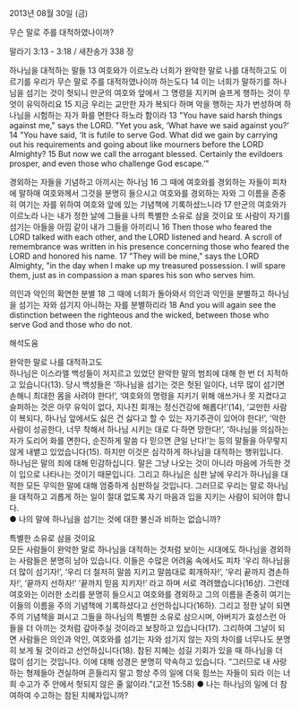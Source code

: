 2013년 08월 30일 (금)

무슨 말로 주를 대적하였나이까?



말라기 3:13 - 3:18 / 새찬송가 338 장


하나님을 대적하는 말들 
13 여호와가 이르노라 너희가 완악한 말로 나를 대적하고도 이르기를 우리가 무슨 말로 주를 대적하였나이까 하는도다 14 이는 너희가 말하기를 하나님을 섬기는 것이 헛되니 만군의 여호와 앞에서 그 명령을 지키며 슬프게 행하는 것이 무엇이 유익하리요 15 지금 우리는 교만한 자가 복되다 하며 악을 행하는 자가 번성하며 하나님을 시험하는 자가 화를 면한다 하노라 함이라
13 "You have said harsh things against me," says the LORD. "Yet you ask, ‘What have we said against you?’ 14 "You have said, ‘It is futile to serve God. What did we gain by carrying out his requirements and going about like mourners before the LORD Almighty? 15 But now we call the arrogant blessed. Certainly the evildoers prosper, and even those who challenge God escape.’"  

경외하는 자들을 기념하고 아끼시는 하나님
16 그 때에 여호와를 경외하는 자들이 피차에 말하매 여호와께서 그것을 분명히 들으시고 여호와를 경외하는 자와 그 이름을 존중히 여기는 자를 위하여 여호와 앞에 있는 기념책에 기록하셨느니라 17 만군의 여호와가 이르노라 나는 내가 정한 날에 그들을 나의 특별한 소유로 삼을 것이요 또 사람이 자기를 섬기는 아들을 아낌 같이 내가 그들을 아끼리니
16 Then those who feared the LORD talked with each other, and the LORD listened and heard. A scroll of remembrance was written in his presence concerning those who feared the LORD and honored his name. 17 "They will be mine," says the LORD Almighty, "in the day when I make up my treasured possession. I will spare them, just as in compassion a man spares his son who serves him.   

의인과 악인의 확연한 분별
18 그 때에 너희가 돌아와서 의인과 악인을 분별하고 하나님을 섬기는 자와 섬기지 아니하는 자를 분별하리라
18 And you will again see the distinction between the righteous and the wicked, between those who serve God and those who do not.

해석도움





완악한 말로 나를 대적하고도  
하나님은 이스라엘 백성들이 저지르고 있었던 완악한 말의 범죄에 대해 한 번 더 지적하고 있습니다(13). 당시 백성들은 ‘하나님을 섬기는 것은 헛된 일이다, 너무 많이 섬기면 손해니 최대한 몸을 사려야 한다!’, ‘여호와의 명령을 지키기 위해 애쓰거나 못 지켰다고 슬퍼하는 것은 아무 유익이 없다, 지나친 회개는 정신건강에 해롭다!’(14), ‘교만한 사람이 복되다, 하나님 앞에서도 싫은 건 싫다고 할 수 있는 자기주관이 있어야 한다!’, ‘악한 사람이 성공한다, 너무 착해서 하나님 시키는 대로 다 하면 망한다!’, ‘하나님을 의심하는 자가 도리어 화를 면한다, 순진하게 말씀 다 믿으면 큰일 난다!’는 등의 말들을 아무렇지 않게 내뱉고 있었습니다(15). 하지만 이것은 심각하게 하나님을 대적하는 행위입니다. 하나님은 말의 죄에 대해 민감하십니다. 말은 그냥 나오는 것이 아니라 마음에 가득한 것이 입으로 나타나는 것이기 때문입니다. 그리고 하나님은 심판 날에 우리가 하나님을 대적한 모든 무익한 말에 대해 엄중하게 심판하실 것입니다. 그러므로 우리는 말로 하나님을 대적하고 괴롭게 하는 일이 절대 없도록 자기 마음과 입을 지키는 사람이 되어야 합니다.  
● 나의 말에 하나님을 섬기는 것에 대한 불신과 비하는 없습니까? 

특별한 소유로 삼을 것이요  
모든 사람들이 완악한 말로 하나님을 대적하는 것처럼 보이는 시대에도 하나님을 경외하는 사람들은 분명히 남아 있습니다. 이들은 수많은 어려움 속에서도 피차 ‘우리 하나님을 더 많이 섬기자!’, ‘우리 더 철저히 말씀 지키고 말씀대로 회개하자!’, ‘우리 끝까지 겸손하자!’, ‘끝까지 선하자!’ ‘끝까지 믿음 지키자!’ 라고 하며 서로 격려했습니다(16상). 그런데 여호와는 이러한 소리를 분명히 들으시고 여호와를 경외하고 그의 이름을 존중히 여기는 이들의 이름을 주의 기념책에 기록하셨다고 선언하십니다(16하). 그리고 정한 날이 되면 주의 기념책을 펴시고 그들을 하나님의 특별한 소유로 삼으시며, 아버지가 효성스런 아들을 더 아끼는 것처럼 갚아주실 것이라고 보장하고 있습니다(17). 그리하여 그날이 되면 사람들은 의인과 악인, 여호와를 섬기는 자와 섬기지 않는 자의 차이를 너무나도 분명히 보게 될 것이라고 선언하십니다(18). 참된 지혜는 섬길 기회가 있을 때 하나님을 더 많이 섬기는 것입니다. 이에 대해 성경은 분명히 약속하고 있습니다. “그러므로 내 사랑하는 형제들아 견실하며 흔들리지 말고 항상 주의 일에 더욱 힘쓰는 자들이 되라 이는 너희 수고가 주 안에서 헛되지 않은 줄 앎이라.”(고전 15:58) 
● 나는 하나님의 일에 더 참여하여 수고하는 참된 지혜자입니까?